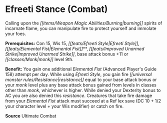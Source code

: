 ﻿---
cssclass: [feats]

---
# Efreeti Stance (Combat)

Calling upon the _[[items/Weapon Magic Abilities/Burning|burning]]_ spirits of incarnate flame, you can manipulate fire to protect yourself and immolate your foes.

**Prerequisites:** Con 15, Wis 15, _[[feats/Efreeti Style|Efreeti Style]]_, _[[feats/Elemental Fist|Elemental Fist]]_**, _[[feats/Improved Unarmed Strike|Improved Unarmed Strike]]_, base attack bonus +11 or _[[classes/Monk|monk]]_ level 9th.

**Benefit:** You gain one additional _Elemental Fist_ (Advanced Player's Guide 158) attempt per day. While using _Efreeti Style_, you gain fire _[[universal monster rules/Resistance|resistance]]_ equal to your base attack bonus or your _monk_ level plus any base attack bonus gained from levels in classes other than _monk_, whichever is higher. While denied your Dexterity bonus to AC you are also denied this _resistance_. Creatures that take fire damage from your _Elemental Fist_ attack must succeed at a Ref lex save (DC 10 + 1/2 your character level + your Wis modifier) or catch on fire.

**Source** Ultimate Combat